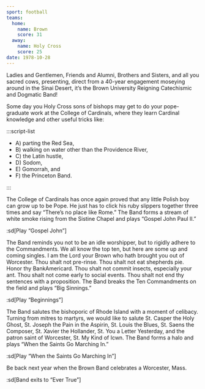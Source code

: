 ```yaml
---
sport: football
teams:
  home:
    name: Brown
    score: 31
  away:
    name: Holy Cross
    score: 25
date: 1978-10-28
---
```


Ladies and Gentlemen, Friends and Alumni, Brothers and Sisters, and all you sacred cows, presenting, direct from a 40-year engagement moseying around in the Sinai Desert, it’s the Brown University Reigning Catechismic and Dogmatic Band!

Some day you Holy Cross sons of bishops may get to do your pope-graduate work at the College of Cardinals, where they learn Cardinal knowledge and other useful tricks like:

:::script-list

- A) parting the Red Sea,
- B) walking on water other than the Providence River,
- C) the Latin hustle,
- D) Sodom,
- E) Gomorrah, and
- F) the Princeton Band.

:::

The College of Cardinals has once again proved that any little Polish boy can grow up to be Pope. He just has to click his ruby slippers together three times and say “There’s no place like Rome.” The Band forms a stream of white smoke rising from the Sistine Chapel and plays “Gospel John Paul II.”

:sd[Play “Gospel John”]

The Band reminds you not to be an idle worshipper, but to rigidly adhere to the Commandments. We all know the top ten, but here are some up and coming singles. I am the Lord your Brown who hath brought you out of Worcester. Thou shalt not pre-rinse. Thou shalt not eat shepherds pie. Honor thy BankAmericard. Thou shalt not commit insects, especially your ant. Thou shalt not come early to social events. Thou shalt not end thy sentences with a proposition. The Band breaks the Ten Commandments on the field and plays “Big Sinnings.”

:sd[Play “Beginnings”]

The Band salutes the bishoporic of Rhode Island with a moment of celibacy. Turning from mitres to martyrs, we would like to salute St. Casper the Holy Ghost, St. Joseph the Pain in the Aspirin, St. Louis the Blues, St. Saens the Composer, St. Xavier the Hollander, St. You a Letter Yesterday, and the patron saint of Worcester, St. My Kind of Icwn. The Band forms a halo and plays “When the Saints Go Marching In.”

:sd[Play “When the Saints Go Marching In”]

Be back next year when the Brown Band celebrates a Worcester, Mass.

:sd[Band exits to “Ever True”]
